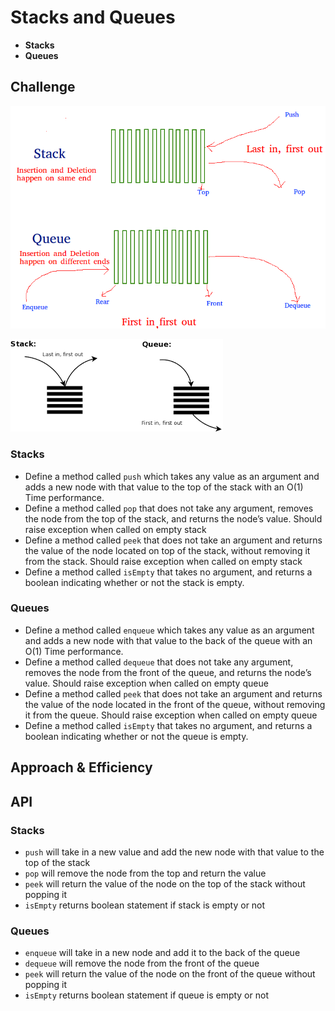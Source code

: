 # Stacks and Queues

- **Stacks**
- **Queues**

## Challenge


![](./Stack-Queue.png)

![](./download.png)

### Stacks

- Define a method called `push` which takes any value as an argument and adds a new node with that value to the top of the stack with an O(1) Time performance.
- Define a method called `pop` that does not take any argument, removes the node from the top of the stack, and returns the node’s value. Should raise exception when called on empty stack
- Define a method called `peek` that does not take an argument and returns the value of the node located on top of the stack, without removing it from the stack.
Should raise exception when called on empty stack
- Define a method called `isEmpty` that takes no argument, and returns a boolean indicating whether or not the stack is empty.

### Queues

- Define a method called `enqueue` which takes any value as an argument and adds a new node with that value to the back of the queue with an O(1) Time performance.
- Define a method called `dequeue` that does not take any argument, removes the node from the front of the queue, and returns the node’s value. Should raise exception when called on empty queue
- Define a method called `peek` that does not take an argument and returns the value of the node located in the front of the queue, without removing it from the queue. Should raise exception when called on empty queue
- Define a method called `isEmpty` that takes no argument, and returns a boolean indicating whether or not the queue is empty.

## Approach & Efficiency
<!-- What approach did you take? Why? What is the Big O space/time for this approach? -->

## API

### Stacks

- `push` will take in a new value and add the new node with that value to the top of the stack
- `pop` will remove the node from the top and return the value
- `peek` will return the value of the node on the top of the stack without popping it
- `isEmpty` returns boolean statement if stack is empty or not



### Queues

- `enqueue` will take in a new node and add it to the back of the queue
- `dequeue` will remove the node from the front of the queue
- `peek` will return the value of the node on the front of the queue without popping it
- `isEmpty` returns boolean statement if queue is empty or not
